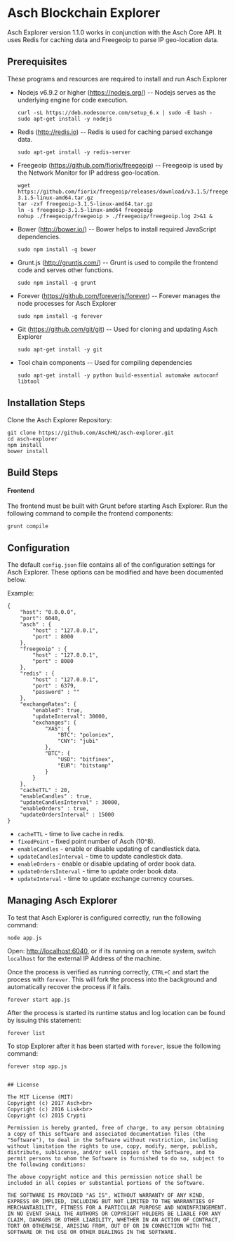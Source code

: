 # Asch Blockchain Explorer

Asch Explorer version 1.1.0 works in conjunction with the Asch Core API. It uses Redis for caching data and Freegeoip to parse IP geo-location data.


## Prerequisites

These programs and resources are required to install and run Asch Explorer

- Nodejs v6.9.2 or higher (<https://nodejs.org/>) -- Nodejs serves as the underlying engine for code execution.

  ```
  curl -sL https://deb.nodesource.com/setup_6.x | sudo -E bash -
  sudo apt-get install -y nodejs
  ```

- Redis (<http://redis.io>) -- Redis is used for caching parsed exchange data.

  `sudo apt-get install -y redis-server`

- Freegeoip (<https://github.com/fiorix/freegeoip>) -- Freegeoip is used by the Network Monitor for IP address geo-location.

  ```
  wget https://github.com/fiorix/freegeoip/releases/download/v3.1.5/freegeoip-3.1.5-linux-amd64.tar.gz
  tar -zxf freegeoip-3.1.5-linux-amd64.tar.gz
  ln -s freegeoip-3.1.5-linux-amd64 freegeoip
  nohup ./freegeoip/freegeoip > ./freegeoip/freegeoip.log 2>&1 &
  ```

- Bower (<http://bower.io/>) -- Bower helps to install required JavaScript dependencies.

  `sudo npm install -g bower`

- Grunt.js (<http://gruntjs.com/>) -- Grunt is used to compile the frontend code and serves other functions.

  `sudo npm install -g grunt`

- Forever (<https://github.com/foreverjs/forever>) -- Forever manages the node processes for Asch Explorer

  `sudo npm install -g forever`

- Git (<https://github.com/git/git>) -- Used for cloning and updating Asch Explorer

  `sudo apt-get install -y git`

- Tool chain components -- Used for compiling dependencies

  `sudo apt-get install -y python build-essential automake autoconf libtool`

## Installation Steps

Clone the Asch Explorer Repository:

```
git clone https://github.com/AschHQ/asch-explorer.git
cd asch-explorer
npm install
bower install
```

## Build Steps

#### Frontend
 The frontend must be built with Grunt before starting Asch Explorer. Run the following command to compile the frontend components:

`grunt compile`


## Configuration

The default `config.json` file contains all of the configuration settings for Asch Explorer. These options can be modified and have been documented below.

Example:

```
{
    "host": "0.0.0.0",
    "port": 6040,
    "asch" : {
        "host" : "127.0.0.1",
        "port" : 8000
    },
    "freegeoip" : {
        "host" : "127.0.0.1",
        "port" : 8080
    },
    "redis" : {
        "host" : "127.0.0.1",
        "port" : 6379,
        "password" : ""
    },
    "exchangeRates": {
        "enabled": true,
        "updateInterval": 30000,
        "exchanges": {
            "XAS": {
                "BTC": "poloniex",
                "CNY": "jubi"
            },
            "BTC": {
                "USD": "bitfinex",
                "EUR": "bitstamp"
            }
        }
    },
    "cacheTTL" : 20,
    "enableCandles" : true,
    "updateCandlesInterval" : 30000,
    "enableOrders" : true,
    "updateOrdersInterval" : 15000
}
```

- `cacheTTL` - time to live cache in redis.
- `fixedPoint` - fixed point number of Asch (10^8).
- `enableCandles` - enable or disable updating of candlestick data.
- `updateCandlesInterval` - time to update candlestick data.
- `enableOrders` - enable or disable updating of order book data.
- `updateOrdersInterval` - time to update order book data.
- `updateInterval` - time to update exchange currency courses.


## Managing Asch Explorer

To test that Asch Explorer is configured correctly, run the following command:

`node app.js`

Open: <http://localhost:6040>, or if its running on a remote system, switch `localhost` for the external IP Address of the machine.

Once the process is verified as running correctly, `CTRL+C` and start the process with `forever`. This will fork the process into the background and automatically recover the process if it fails.

`forever start app.js`

After the process is started its runtime status and log location can be found by issuing this statement:

`forever list`

To stop Explorer after it has been started with `forever`, issue the following command:

`forever stop app.js`


```

## License

The MIT License (MIT)
Copyright (c) 2017 Asch<br>
Copyright (c) 2016 Lisk<br>
Copyright (c) 2015 Crypti

Permission is hereby granted, free of charge, to any person obtaining a copy of this software and associated documentation files (the "Software"), to deal in the Software without restriction, including without limitation the rights to use, copy, modify, merge, publish, distribute, sublicense, and/or sell copies of the Software, and to permit persons to whom the Software is furnished to do so, subject to the following conditions:

The above copyright notice and this permission notice shall be included in all copies or substantial portions of the Software.

THE SOFTWARE IS PROVIDED "AS IS", WITHOUT WARRANTY OF ANY KIND, EXPRESS OR IMPLIED, INCLUDING BUT NOT LIMITED TO THE WARRANTIES OF MERCHANTABILITY, FITNESS FOR A PARTICULAR PURPOSE AND NONINFRINGEMENT. IN NO EVENT SHALL THE AUTHORS OR COPYRIGHT HOLDERS BE LIABLE FOR ANY CLAIM, DAMAGES OR OTHER LIABILITY, WHETHER IN AN ACTION OF CONTRACT, TORT OR OTHERWISE, ARISING FROM, OUT OF OR IN CONNECTION WITH THE SOFTWARE OR THE USE OR OTHER DEALINGS IN THE SOFTWARE.
